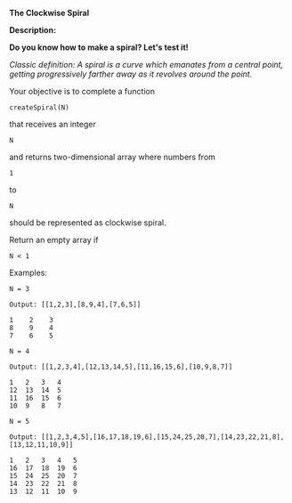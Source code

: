 <b>The Clockwise Spiral</b>

<b>Description:</b>

<b>Do you know how to make a spiral? Let's test it!</b>

</hr>

<i>Classic definition: A spiral is a curve which emanates from a central point, getting progressively farther away as it revolves around the point.</i>

</hr>

Your objective is to complete a function <pre><code>createSpiral(N)</code></pre> that receives an integer <pre><code>N</code></pre> and returns two-dimensional array where numbers from <pre><code>1</code></pre> to <pre><code>N</code></pre> should be represented as clockwise spiral.

Return an empty array if <pre><code>N < 1</code></pre>

Examples:

<pre><code>N = 3</code></pre> <pre><code>Output: [[1,2,3],[8,9,4],[7,6,5]]</code></pre>

<pre><code>1    2    3
8    9    4
7    6    5</code></pre>

<pre><code>N = 4</code></pre> <pre><code>Output: [[1,2,3,4],[12,13,14,5],[11,16,15,6],[10,9,8,7]]</code></pre>

<pre><code>1   2   3   4
12  13  14  5
11  16  15  6
10  9   8   7</code></pre>

<pre><code>N = 5</code></pre> <pre><code>Output: [[1,2,3,4,5],[16,17,18,19,6],[15,24,25,20,7],[14,23,22,21,8],[13,12,11,10,9]]</code></pre>

<pre><code>1   2   3   4   5
16  17  18  19  6
15  24  25  20  7
14  23  22  21  8
13  12  11  10  9</code></pre>